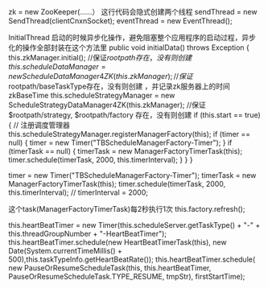 
zk = new ZooKeeper(……）
这行代码会隐式创建两个线程
    sendThread = new SendThread(clientCnxnSocket);
    eventThread = new EventThread();

InitialThread
启动的时候异步化操作，避免阻塞整个应用程序的启动过程，异步化的操作全部封装在这个方法里
public void initialData() throws Exception {
    this.zkManager.initial(); //保证$rootpath存在，没有则创建
    this.scheduleDataManager = new ScheduleDataManager4ZK(this.zkManager); //保证$rootpath/baseTaskType存在，没有则创建 ，并记录zk服务器上的时间zkBaseTime
    this.scheduleStrategyManager = new ScheduleStrategyDataManager4ZK(this.zkManager);  //保证$rootpath/strategy, $rootpath/factory 存在，没有则创建
    if (this.start == true) {
        // 注册调度管理器
        this.scheduleStrategyManager.registerManagerFactory(this);
        if (timer == null) {
            timer = new Timer("TBScheduleManagerFactory-Timer");
        }
        if (timerTask == null) {
            timerTask = new ManagerFactoryTimerTask(this);
            timer.schedule(timerTask, 2000, this.timerInterval);
        }
    }
}

timer = new Timer("TBScheduleManagerFactory-Timer");
timerTask = new ManagerFactoryTimerTask(this);
timer.schedule(timerTask, 2000, this.timerInterval);  // timerInterval = 2000;

这个task(ManagerFactoryTimerTask)每2秒执行1次
this.factory.refresh();


this.heartBeatTimer = new Timer(this.scheduleServer.getTaskType() + "-" + this.threadGroupNumber + "-HeartBeatTimer");
this.heartBeatTimer.schedule(new HeartBeatTimerTask(this), new Date(System.currentTimeMillis() + 500),this.taskTypeInfo.getHeartBeatRate());
         this.heartBeatTimer.schedule(
                            new PauseOrResumeScheduleTask(this, this.heartBeatTimer, PauseOrResumeScheduleTask.TYPE_RESUME, tmpStr),
                            firstStartTime);